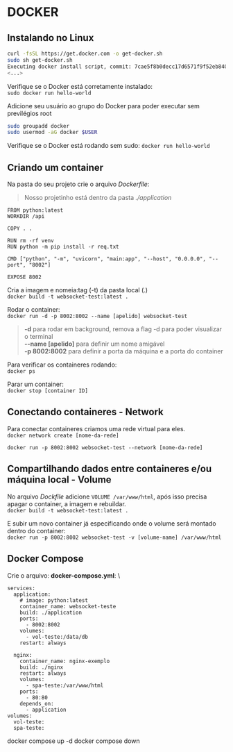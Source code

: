 # DOCKER

## Instalando no Linux

```BASH
curl -fsSL https://get.docker.com -o get-docker.sh
sudo sh get-docker.sh
Executing docker install script, commit: 7cae5f8b0decc17d6571f9f52eb840fbc13b2737
<...>
```

Verifique se o Docker está corretamente instalado:  \
`sudo docker run hello-world`

Adicione seu usuário ao grupo do Docker para poder executar sem previlégios root
```BASH
sudo groupadd docker
sudo usermod -aG docker $USER
```

Verifique se o Docker está rodando sem sudo:
`docker run hello-world`

## Criando um container

Na pasta do seu projeto crie o arquivo _Dockerfile_:
> Nosso projetinho está dentro da pasta _./application_
```Docker
FROM python:latest
WORKDIR /api

COPY . .

RUN rm -rf venv
RUN python -m pip install -r req.txt

CMD ["python", "-m", "uvicorn", "main:app", "--host", "0.0.0.0", "--port", "8002"]

EXPOSE 8002
```

Cria a imagem e nomeia:tag (-t) da pasta local (.)  \
`docker build -t websocket-test:latest .`

Rodar o container:  \
`docker run -d -p 8002:8002 --name [apelido] websocket-test`
> __-d__ para rodar em background, remova a flag -d para poder visualizar o terminal  \
> __--name [apelido]__ para definir um nome amigável  \
> __-p 8002:8002__ para definir a porta da máquina e a porta do container

Para verificar os containeres rodando:  \
`docker ps`

Parar um container:  \
`docker stop [container ID]`

## Conectando containeres - Network

Para conectar containeres criamos uma rede virtual para eles.  \
`docker network create [nome-da-rede]`

`docker run -p 8002:8002 websocket-test --network [nome-da-rede]`

## Compartilhando dados entre containeres e/ou máquina local - Volume

No arquivo _Dockfile_ adicione `VOLUME /var/www/html`, após isso precisa apagar o container, a imagem e rebuildar.  \
`docker build -t websocket-test:latest .`

E subir um novo container já especificando onde o volume será montado dentro do container:  \
`docker run -p 8002:8002 websocket-test -v [volume-name] /var/www/html`

## Docker Compose
Crie o arquivo: __docker-compose.yml__:  \
```YML
services:
  application:
    # image: python:latest
    container_name: websocket-teste
    build: ./application
    ports:
      - 8002:8002
    volumes:
      - vol-teste:/data/db
    restart: always

  nginx:
    container_name: nginx-exemplo
    build: ./nginx
    restart: always
    volumes:
      - spa-teste:/var/www/html
    ports:
      - 80:80
    depends_on:
      - application
volumes:
  vol-teste:
  spa-teste:

```

docker compose up -d
docker compose down
